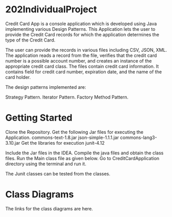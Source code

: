 # 202IndividualProject

Credit Card App is a console application which is developed using Java implementing various Design Patterns. This Application lets the user to provide the Credit Card records for which the application determines the type of the Credit Card.

The user can provide the records in various files including CSV, JSON, XML. The application reads a record from the file, verifies that the credit card number is a possible account number, and creates an instance of the appropriate credit card class. The files contain credit card information. It contains field for credit card number, expiration date, and the name of the card holder.

The design patterns implemented are:

Strategy Pattern.
Iterator Pattern.
Factory Method Pattern.

# Getting Started
Clone the Repository.
Get the following Jar files for executing the Application.
commons-text-1.8.jar
json-simple-1.1.1.jar
commons-lang3-3.10.jar
Get the libraries for execution
junit-4.12

Include the Jar files in the IDEA.
Compile the java files and obtain the class files.
Run the Main class file as given below.
Go to CreditCardApplication directory using the terminal and run it.

The Junit classes can be tested from the classes.

# Class Diagrams
The links for the class diagrams are here.
